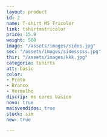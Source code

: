 ```yaml
---
layout: product
id: 2
name: T-shirt MS Tricolor
link: tshirtmstricolor
price: 15.9
weight: 500
image: "/assets/images/sides.jpg"
sec: "/assets/images/sidesssss.jpg"
thir: "/assets/images/kkk.jpg"
categoria: tshirts
att: basic
color:
- Preto
- Branco
- Vermelho
discrip: ms cores basico
novo: true
maisvendidos: true
stock: sim
new: true

---
```

